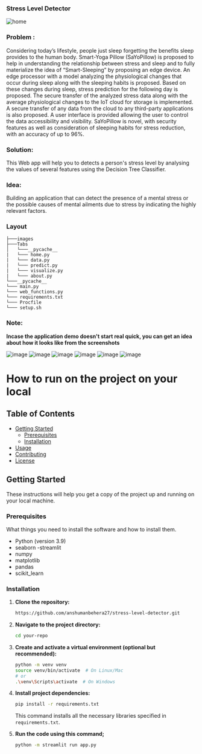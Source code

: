 ### Stress Level Detector

![home](https://user-images.githubusercontent.com/64016811/199025266-69551658-cd50-40ec-a5d1-6ec5e26c5037.png)



### Problem : 

Considering today’s lifestyle, people just sleep forgetting the benefits sleep provides to the human body. Smart-Yoga Pillow (SaYoPillow) is proposed to help in understanding the relationship between stress and sleep and to fully materialize the idea of “Smart-Sleeping” by proposing an edge device. An edge processor with a model analyzing the physiological changes that occur during sleep along with the sleeping habits is proposed. Based on these changes during sleep, stress prediction for the following day is proposed. The secure transfer of the analyzed stress data along with the average physiological changes to the IoT cloud for storage is implemented. A secure transfer of any data from the cloud to any third-party applications is also proposed. A user interface is provided allowing the user to control the data accessibility and visibility. SaYoPillow is novel, with security features as well as consideration of sleeping habits for stress reduction, with an accuracy of up to 96%.

### Solution:

This Web app will help you to detects a person's stress level by analysing the values of several features using the Decision Tree Classifier.

### Idea: 
Building an application that can detect the presence of a mental stress or the possible causes of mental ailments due to stress by indicating the highly relevant factors. 

### Layout

```
├───images
├───Tabs
│   └───__pycache__
|   └─── home.py
|   └─── data.py
|   └─── predict.py
|   └─── visualize.py
|   └─── about.py
└───__pycache__
└─── main.py
└─── web_functions.py
└─── requirements.txt
└─── Procfile
└─── setup.sh
```


### Note:
**Incase the application demo doesn't start real quick, you can get an idea about how it looks like from the screenshots**

![image](https://user-images.githubusercontent.com/64016811/199024653-a24bb46e-5bde-4f6c-876d-a7c4b02c0218.png)
![image](https://user-images.githubusercontent.com/64016811/199024804-5b4bd63a-528d-4c3c-94ce-2463ab83d5ce.png)
![image](https://user-images.githubusercontent.com/64016811/199026180-fafca016-8955-4301-bc63-3ec978b2c27e.png)
![image](https://user-images.githubusercontent.com/64016811/199025795-61a199f2-67e2-40e9-a076-97e72ca01cd0.png)
![image](https://user-images.githubusercontent.com/64016811/199024885-c3c519d2-b67d-40a7-9804-ea9c7ad938af.png)
![image](https://user-images.githubusercontent.com/64016811/199025007-87d895ee-f812-4987-9acd-e46a88d2055e.png)

# How to run on the project on your local 



## Table of Contents

- [Getting Started](#getting-started)
  - [Prerequisites](#prerequisites)
  - [Installation](#installation)
- [Usage](#usage)
- [Contributing](#contributing)
- [License](#license)

## Getting Started

These instructions will help you get a copy of the project up and running on your local machine.

### Prerequisites

What things you need to install the software and how to install them.

- Python (version 3.9)
- seaborn
-streamlit
- numpy
- matplotlib
- pandas
- scikit_learn

### Installation

1. **Clone the repository:**

    ```bash
   https://github.com/anshumanbehera27/stress-level-detector.git
    ```

2. **Navigate to the project directory:**

    ```bash
    cd your-repo
    ```

3. **Create and activate a virtual environment (optional but recommended):**

    ```bash
    python -m venv venv
    source venv/bin/activate  # On Linux/Mac
    # or
    .\venv\Scripts\activate  # On Windows
    ```

4. **Install project dependencies:**

    ```bash
    pip install -r requirements.txt
    ```

   This command installs all the necessary libraries specified in `requirements.txt`.

5. **Run the code using this command;**
     ```bash
    python -m streamlit run app.py 
    ```
  





